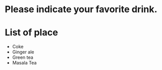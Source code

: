 # Please indicate your favorite  drink.

# List of place
- Coke
- Ginger ale
- Green tea
- Masala Tea
